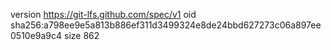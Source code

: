 version https://git-lfs.github.com/spec/v1
oid sha256:a798ee9e5a813b886ef311d3499324e8de24bbd627273c06a897ee0510e9a9c4
size 862
